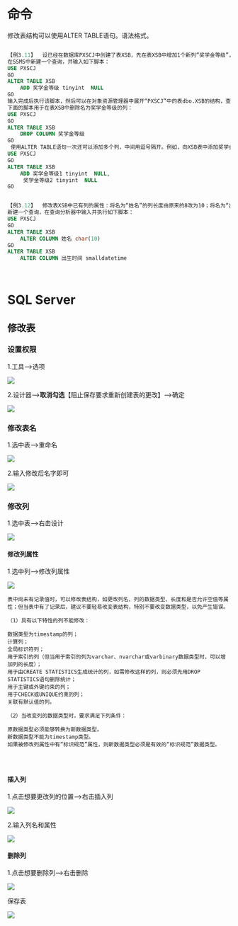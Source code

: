# 命令

修改表结构可以使用ALTER TABLE语句。语法格式。

```sql

```

```sql
【例3.11】  设已经在数据库PXSCJ中创建了表XSB，先在表XSB中增加1个新列“奖学金等级”，然后在表XSB中删除名为“奖学金等级”的列。
在SSMS中新建一个查询，并输入如下脚本：
USE PXSCJ
GO
ALTER TABLE XSB
	ADD 奖学金等级 tinyint  NULL
GO
输入完成后执行该脚本，然后可以在对象资源管理器中展开“PXSCJ”中的表dbo.XSB的结构，查看运行结果。
下面的脚本用于在表XSB中删除名为奖学金等级的列：
USE PXSCJ
GO
ALTER TABLE XSB
	DROP COLUMN 奖学金等级
GO	
 使用ALTER TABLE语句一次还可以添加多个列，中间用逗号隔开。例如，向XSB表中添加奖学金等级1、奖学金等级2两个新列：
USE PXSCJ
GO
ALTER TABLE XSB
	ADD 奖学金等级1 tinyint  NULL,
	 奖学金等级2 tinyint  NULL
GO


【例3.12】  修改表XSB中已有列的属性：将名为“姓名”的列长度由原来的8改为10；将名为“出生时间”的列的数据类型由原来的date改为datetime。
新建一个查询，在查询分析器中输入并执行如下脚本：
USE PXSCJ
GO
ALTER TABLE XSB
	ALTER COLUMN 姓名 char(10)
GO
ALTER TABLE XSB
	ALTER COLUMN 出生时间 smalldatetime
	
	

```







# SQL Server

## 修改表

### 设置权限

1.工具-->选项

![](https://raw.githubusercontent.com/ZanderZhao/images/master/img2019/20191102233559.png)

2.设计器-->**取消勾选**【阻止保存要求重新创建表的更改】-->确定

![](https://raw.githubusercontent.com/ZanderZhao/images/master/img2019/20191102233600.png)

### 修改表名

1.选中表-->重命名

![](https://raw.githubusercontent.com/ZanderZhao/images/master/img2019/20191102233605.png)

2.输入修改后名字即可

![](https://raw.githubusercontent.com/ZanderZhao/images/master/img2019/20191102233608.png)





### 修改列

1.选中表-->右击设计

![](https://raw.githubusercontent.com/ZanderZhao/images/master/img2019/20191102233603.png)

#### 修改列属性

1.选中列-->修改列属性

![](https://raw.githubusercontent.com/ZanderZhao/images/master/img2019/20191102233607.png)

```
表中尚未有记录值时，可以修改表结构，如更改列名、列的数据类型、长度和是否允许空值等属性；但当表中有了记录后，建议不要轻易改变表结构，特别不要改变数据类型，以免产生错误。

（1）具有以下特性的列不能修改：

数据类型为timestamp的列；
计算列；
全局标识符列；
用于索引的列（但当用于索引的列为varchar、nvarchar或varbinary数据类型时，可以增加列的长度）；
用于由CREATE STATISTICS生成统计的列，如需修改这样的列，则必须先用DROP STATISTICS语句删除统计；
用于主键或外键约束的列；
用于CHECK或UNIQUE约束的列；
关联有默认值的列。

（2）当改变列的数据类型时，要求满足下列条件：

原数据类型必须能够转换为新数据类型。
新数据类型不能为timestamp类型。
如果被修改列属性中有“标识规范”属性，则新数据类型必须是有效的“标识规范”数据类型。




```



#### 插入列

1.点击想要更改列的位置-->右击插入列

![](https://raw.githubusercontent.com/ZanderZhao/images/master/img2019/20191102233614.png)

2.输入列名和属性

![](https://raw.githubusercontent.com/ZanderZhao/images/master/img2019/20191102233604.png)

#### 删除列

1.点击想要删除列-->右击删除

![](https://raw.githubusercontent.com/ZanderZhao/images/master/img2019/20191102233612.png)



保存表

![](https://raw.githubusercontent.com/ZanderZhao/images/master/img2019/20191103000125.png)



